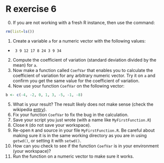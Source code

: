 # R exercise 6

0. If you are not working with a fresh R instance, then use the command:
```R
rm(list=ls())
```
1. Create a variable `a` for a numeric vector with the following values:
  - ` 3 9 12 17 8 24 3 9 34`
2. Compute the coefficient of variation (standard deviation divided by the mean) for `a`.
3. Now make a function called `CoefVar` that enables you to calculate the coefficient of variation for any arbitrary numeric vector. Try it on `a` and confirm you get the same value for the coefficient of variation.
4.  Now use your function `CoefVar` on the following vector:
```R
b <- c(-4, -2, 0, 1, 3, -5, -1, -8)
```
5. What is your result? The result likely does not make sense (check the wikipedia [entry](https://en.wikipedia.org/wiki/Coefficient_of_variation)). 
6. Fix your function `CoefVar` to fix the bug in the calculation.
7.  Save your script you just wrote (with a name like `MyFirstFunction.R`)
8. Close `R` (do not save your workspace).
9. Re-open `R` and source in your file `MyFirstFunction.R`. Be careful about making sure it is in the same working directory as you are in using `getwd()`, or setting it with `setwd()`.
10. How can you check to see if the function `CoefVar` is in your environment (your workspace)? 
11. Run the function on a numeric vector to make sure it works.
